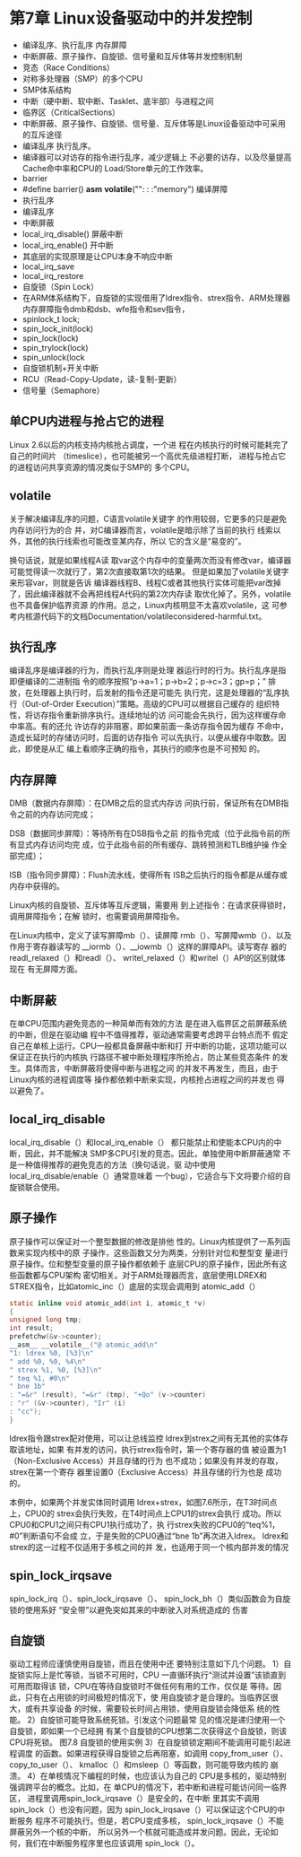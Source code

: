 # 第7章 Linux设备驱动中的并发控制

- 编译乱序、执行乱序 内存屏障
- 中断屏蔽、原子操作、自旋锁、信号量和互斥体等并发控制机制
- 竞态（Race Conditions）
- 对称多处理器（SMP）的多个CPU
- SMP体系结构
- 中断（硬中断、软中断、Tasklet、底半部）与进程之间
- 临界区（CriticalSections）
- 中断屏蔽、原子操作、自旋锁、信号量、互斥体等是Linux设备驱动中可采用的互斥途径
- 编译乱序 执行乱序。
- 编译器可以对访存的指令进行乱序，减少逻辑上 不必要的访存，以及尽量提高Cache命中率和CPU的 Load/Store单元的工作效率。
- barrier
- #define barrier() __asm__ __volatile__("": : :"memory") 编译屏障
- 执行乱序
- 编译乱序
- 中断屏蔽
- local_irq_disable()  屏蔽中断
- local_irq_enable()  开中断
- 其底层的实现原理是让CPU本身不响应中断
- local_irq_save
- local_irq_restore
- 自旋锁（Spin Lock）
- 在ARM体系结构下，自旋锁的实现借用了ldrex指令、strex指令、ARM处理器内存屏障指令dmb和dsb、wfe指令和sev指令，
- spinlock_t lock;
- spin_lock_init(lock)
- spin_lock(lock)
- spin_trylock(lock)
- spin_unlock(lock
- 自旋锁机制+开关中断
- RCU（Read-Copy-Update，读-复制-更新）
- 信号量（Semaphore）

## 单CPU内进程与抢占它的进程

Linux 2.6以后的内核支持内核抢占调度，一个进
程在内核执行的时候可能耗完了自己的时间片
（timeslice），也可能被另一个高优先级进程打断，
进程与抢占它的进程访问共享资源的情况类似于SMP的
多个CPU。


## volatile

关于解决编译乱序的问题，C语言volatile关键字
的作用较弱，它更多的只是避免内存访问行为的合
并，对C编译器而言，volatile是暗示除了当前的执行
线索以外，其他的执行线索也可能改变某内存，所以
它的含义是“易变的”。


换句话说，就是如果线程A读
取var这个内存中的变量两次而没有修改var，编译器
可能觉得读一次就行了，第2次直接取第1次的结果。
但是如果加了volatile关键字来形容var，则就是告诉
编译器线程B、线程C或者其他执行实体可能把var改掉
了，因此编译器就不会再把线程A代码的第2次内存读
取优化掉了。另外，volatile也不具备保护临界资源
的作用。总之，Linux内核明显不太喜欢volatile，这
可参考内核源代码下的文档Documentation/volatileconsidered-harmful.txt。

## 执行乱序

编译乱序是编译器的行为，而执行乱序则是处理
器运行时的行为。执行乱序是指即便编译的二进制指
令的顺序按照“p->a=1；p->b=2；p->c=3；gp=p；”
排放，在处理器上执行时，后发射的指令还是可能先
执行完，这是处理器的“乱序执行（Out-of-Order
Execution）”策略。高级的CPU可以根据自己缓存的
组织特性，将访存指令重新排序执行。连续地址的访
问可能会先执行，因为这样缓存命中率高。有的还允
许访存的非阻塞，即如果前面一条访存指令因为缓存
不命中，造成长延时的存储访问时，后面的访存指令
可以先执行，以便从缓存中取数。因此，即使是从汇
编上看顺序正确的指令，其执行的顺序也是不可预知
的。


## 内存屏障

DMB（数据内存屏障）：在DMB之后的显式内存访
问执行前，保证所有在DMB指令之前的内存访问完成；

DSB（数据同步屏障）：等待所有在DSB指令之前
的指令完成（位于此指令前的所有显式内存访问均完
成，位于此指令前的所有缓存、跳转预测和TLB维护操
作全部完成）；

ISB（指令同步屏障）：Flush流水线，使得所有
ISB之后执行的指令都是从缓存或内存中获得的。

Linux内核的自旋锁、互斥体等互斥逻辑，需要用
到上述指令：在请求获得锁时，调用屏障指令；在解
锁时，也需要调用屏障指令。

在Linux内核中，定义了读写屏障mb（）、读屏障
rmb（）、写屏障wmb（）、以及作用于寄存器读写的
__iormb（）、__iowmb（）这样的屏障API。读写寄存
器的readl_relaxed（）和readl（）、
writel_relaxed（）和writel（）API的区别就体现在
有无屏障方面。

## 中断屏蔽

在单CPU范围内避免竞态的一种简单而有效的方法
是在进入临界区之前屏蔽系统的中断，但是在驱动编
程中不值得推荐，驱动通常需要考虑跨平台特点而不
假定自己在单核上运行。CPU一般都具备屏蔽中断和打
开中断的功能，这项功能可以保证正在执行的内核执
行路径不被中断处理程序所抢占，防止某些竞态条件
的发生。具体而言，中断屏蔽将使得中断与进程之间
的并发不再发生，而且，由于Linux内核的进程调度等
操作都依赖中断来实现，内核抢占进程之间的并发也
得以避免了。

## local_irq_disable

local_irq_disable（）和local_irq_enable（）
都只能禁止和使能本CPU内的中断，因此，并不能解决
SMP多CPU引发的竞态。因此，单独使用中断屏蔽通常
不是一种值得推荐的避免竞态的方法（换句话说，驱
动中使用local_irq_disable/enable（）通常意味着
一个bug），它适合与下文将要介绍的自旋锁联合使用。

## 原子操作

原子操作可以保证对一个整型数据的修改是排他
性的。Linux内核提供了一系列函数来实现内核中的原
子操作，这些函数又分为两类，分别针对位和整型变
量进行原子操作。位和整型变量的原子操作都依赖于
底层CPU的原子操作，因此所有这些函数都与CPU架构
密切相关。对于ARM处理器而言，底层使用LDREX和
STREX指令，比如atomic_inc（）底层的实现会调用到
atomic_add（）

```c
static inline void atomic_add(int i, atomic_t *v)
{
unsigned long tmp;
int result;
prefetchw(&v->counter);
__asm__ __volatile__("@ atomic_add\n"
"1: ldrex %0, [%3]\n"
" add %0, %0, %4\n"
" strex %1, %0, [%3]\n"
" teq %1, #0\n"
" bne 1b"
: "=&r" (result), "=&r" (tmp), "+Qo" (v->counter)
: "r" (&v->counter), "Ir" (i)
: "cc");
}
```

ldrex指令跟strex配对使用，可以让总线监控
ldrex到strex之间有无其他的实体存取该地址，如果
有并发的访问，执行strex指令时，第一个寄存器的值
被设置为1（Non-Exclusive Access）并且存储的行为
也不成功；如果没有并发的存取，strex在第一个寄存
器里设置0（Exclusive Access）并且存储的行为也是
成功的。


本例中，如果两个并发实体同时调用
ldrex+strex，如图7.6所示，在T3时间点上，CPU0的
strex会执行失败，在T4时间点上CPU1的strex会执行
成功。所以CPU0和CPU1之间只有CPU1执行成功了，执
行strex失败的CPU0的“teq%1，#0”判断语句不会成
立，于是失败的CPU0通过“bne 1b”再次进入ldrex。
ldrex和strex的这一过程不仅适用于多核之间的并
发，也适用于同一个核内部并发的情况

## spin_lock_irqsave

spin_lock_irq（）、spin_lock_irqsave（）、
spin_lock_bh（）类似函数会为自旋锁的使用系好
“安全带”以避免突如其来的中断驶入对系统造成的
伤害

## 自旋锁

驱动工程师应谨慎使用自旋锁，而且在使用中还
要特别注意如下几个问题。
1）自旋锁实际上是忙等锁，当锁不可用时，CPU
一直循环执行“测试并设置”该锁直到可用而取得该
锁，CPU在等待自旋锁时不做任何有用的工作，仅仅是
等待。因此，只有在占用锁的时间极短的情况下，使
用自旋锁才是合理的。当临界区很大，或有共享设备
的时候，需要较长时间占用锁，使用自旋锁会降低系
统的性能。
2）自旋锁可能导致系统死锁。引发这个问题最常
见的情况是递归使用一个自旋锁，即如果一个已经拥
有某个自旋锁的CPU想第二次获得这个自旋锁，则该
CPU将死锁。
图7.8 自旋锁的使用实例
3）在自旋锁锁定期间不能调用可能引起进程调度
的函数。如果进程获得自旋锁之后再阻塞，如调用
copy_from_user（）、copy_to_user（）、
kmalloc（）和msleep（）等函数，则可能导致内核的
崩溃。
4）在单核情况下编程的时候，也应该认为自己的
CPU是多核的，驱动特别强调跨平台的概念。比如，在
单CPU的情况下，若中断和进程可能访问同一临界区，
进程里调用spin_lock_irqsave（）是安全的，在中断
里其实不调用spin_lock（）也没有问题，因为
spin_lock_irqsave（）可以保证这个CPU的中断服务
程序不可能执行。但是，若CPU变成多核，
spin_lock_irqsave（）不能屏蔽另外一个核的中断，
所以另外一个核就可能造成并发问题。因此，无论如
何，我们在中断服务程序里也应该调用
spin_lock（）。